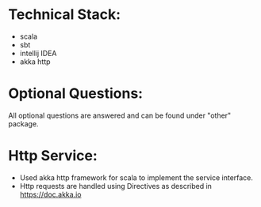 Technical Stack:
================
- scala
- sbt
- intellij IDEA
- akka http

Optional Questions:
===================
All optional questions are answered and can be found under "other" package.

Http Service:
=============
- Used akka http framework for scala to implement the service interface.
- Http requests are handled using Directives as described in https://doc.akka.io